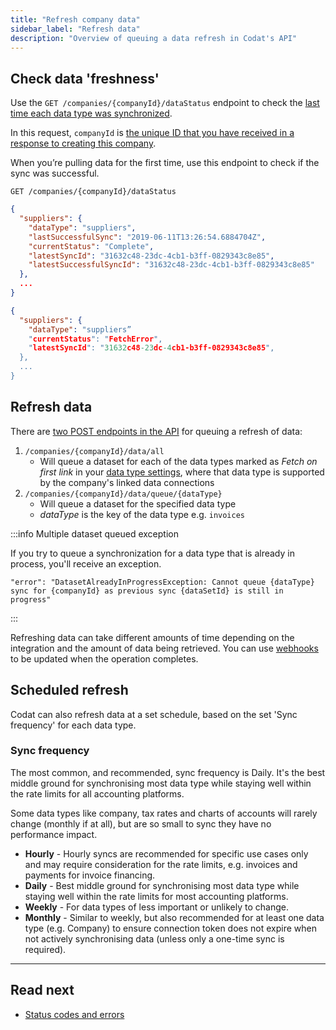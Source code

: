 ```yaml
---
title: "Refresh company data"
sidebar_label: "Refresh data"
description: "Overview of queuing a data refresh in Codat's API"
---
```


## Check data 'freshness'

Use the `GET /companies/{companyId}/dataStatus` endpoint to check the [last time each data type was synchronized](/core-concepts/status).

In this request, `companyId` is [the unique ID that you have received in a response to creating this company](/using-the-api/managing-companies#create-a-codat-company).

When you’re pulling data for the first time, use this endpoint to check if the sync was successful.

`GET /companies/{companyId}/dataStatus`

```json title="Response for a successful first sync"
{
  "suppliers": {
    "dataType": "suppliers",
    "lastSuccessfulSync": "2019-06-11T13:26:54.6884704Z",
    "currentStatus": "Complete",
    "latestSyncId": "31632c48-23dc-4cb1-b3ff-0829343c8e85",
    "latestSuccessfulSyncId": "31632c48-23dc-4cb1-b3ff-0829343c8e85"
  },
  ...
}
```

```json title="Response for an unsuccessful first sync"
{
  "suppliers": {
    "dataType": "suppliers”
    "currentStatus": "FetchError",
    "latestSyncId": "31632c48-23dc-4cb1-b3ff-0829343c8e85",
  },
  ...
}
```

## Refresh data

There are [two POST endpoints in the API](/codat-api#/operations/create--many-pull-operations) for queuing a refresh of data:

1. `/companies/{companyId}/data/all`
   - Will queue a dataset for each of the data types marked as _Fetch on first link_ in your [data type settings](/core-concepts/data-type-settings), where that data type is supported by the company's linked data connections
2. `/companies/{companyId}/data/queue/{dataType}`
   - Will queue a dataset for the specified data type
   - _dataType_ is the key of the data type e.g. `invoices`

:::info Multiple dataset queued exception

If you try to queue a synchronization for a data type that is already in process, you'll receive an exception.

```
"error": "DatasetAlreadyInProgressException: Cannot queue {dataType} sync for {companyId} as previous sync {dataSetId} is still in progress"
```
:::

Refreshing data can take different amounts of time depending on the integration and the amount of data being retrieved. You can use [webhooks](/introduction/webhooks/core-rules-types) to be updated when the operation completes.

## Scheduled refresh

Codat can also refresh data at a set schedule, based on the set 'Sync frequency' for each data type.

### Sync frequency

The most common, and recommended, sync frequency is Daily. It's the best middle ground for synchronising most data type while staying well within the rate limits for all accounting platforms.

Some data types like company, tax rates and charts of accounts will rarely change (monthly if at all), but are so small to sync they have no performance impact.

- **Hourly** - Hourly syncs are recommended for specific use cases only and may require consideration for the rate limits, e.g. invoices and payments for invoice financing.
- **Daily** - Best middle ground for synchronising most data type while staying well within the rate limits for most accounting platforms.
- **Weekly** - For data types of less important or unlikely to change.
- **Monthly** - Similar to weekly, but also recommended for at least one data type (e.g. Company) to ensure connection token does not expire when not actively synchronising data (unless only a one-time sync is required).

---

## Read next

- [Status codes and errors](/using-the-api/errors)